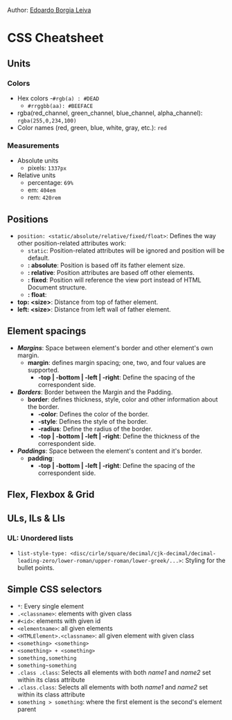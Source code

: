 Author: [Edoardo Borgia Leiva](https://edoardo-b-leiva.github.io)
# CSS Cheatsheet
## Units
### Colors
- Hex colors
  -`#rgb(a) : #DEAD`
  - `#rrggbb(aa): #BEEFACE`
- rgba(red_channel, green_channel, blue_channel, alpha_channel): `rgba(255,0,234,100)`
- Color names (red, green, blue, white, gray, etc.): `red`
### Measurements
- Absolute units
  - pixels: `1337px`
- Relative units
  - percentage: `69%`
  - em: `404em`
  - rem: `420rem`
## Positions
- `position: <static/absolute/relative/fixed/float>`: Defines the way other position-related attributes work:
  - `static`: Position-related attributes will be ignored and position will be default.
  - **: absolute**: Position is based off its father element size.
  - **: relative**: Position attributes are based off other elements.
  - **: fixed**: Position will reference the view port instead of HTML Document structure.
  - **: float**: 
- **top: \<size\>**: Distance from top of father element.
- **left: <size\>**: Distance from left wall of father element.
## Element spacings
- **_Margins_**: Space between element's border and other element's own margin.
  - **margin**: defines margin spacing; one, two, and four values are supported.
    - **-top | -bottom | -left | -right**: Define the spacing of the correspondent side.
- **_Borders_**: Border between the Margin and the Padding.
  - **border**: defines thickness, style, color and other information about the border.
    - **-color**: Defines the color of the border.
    - **-style**: Defines the style of the border.
    - **-radius**: Define the radius of the border.
    - **-top | -bottom | -left | -right**: Define the thickness of the correspondent side.
- **_Paddings_**: Space between the element's content and it's border.
  - **padding**:
	- **-top | -bottom | -left | -right**: Define the spacing of the correspondent side.
## Flex, Flexbox & Grid
## ULs, ILs & LIs
### UL: Unordered lists
- `list-style-type: <disc/cirle/square/decimal/cjk-decimal/decimal-leading-zero/lower-roman/upper-roman/lower-greek/...>`: Styling for the bullet points.
## Simple CSS selectors
- `*`: Every single element
- `.<classname>`: elements with given class
- `#<id>`: elements with given id
- `<elementname>`: all given elements
- `<HTMLElement>.<classname>`: all given element with given class
- `<something> <something>`
- `<something> + <something>`
- `something,something`
- `something~something`
- `.class .class`: Selects all elements with both _name1_ and _name2_ set within its class attribute
- `.class.class`: Selects all elements with both _name1_ and _name2_ set within its class attribute
- `something > something`: where the first element is the second's element parent
